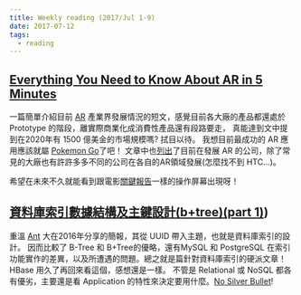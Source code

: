 ```yaml
---
title: Weekly reading (2017/Jul 1-9)
date: 2017-07-12
tags: 
  - reading
---
```


## [Everything You Need to Know About AR in 5 Minutes](https://medium.com/swlh/everything-you-need-to-know-about-ar-in-5-minutes-8d33b5a8f2e5)
  一篇簡單介紹目前 [AR](https://en.wikipedia.org/wiki/Augmented_reality) 產業界發展情況的短文，感覺目前各大廠的產品都還處於 Prototype 的階段，離實際商業化成消費性產品還有段路要走，
	真能達到文中提到在2020年有 1500 億美金的市場規模嗎? 拭目以待。 我想目前最成功的 AR 應用應該就屬 [Pokemon Go](http://www.pokemongo.com)了吧！
  文章中也[列出](https://drive.google.com/file/d/0BxFGUJc2Cr8rRi1MblF3bENPUmM/edit)了目前在發展 AR 的公司，除了常見的大廠也有許許多多不同的公司在各自的AR領域發展(怎麼找不到 HTC...)。

  希望在未來不久就能看到跟電影[關鍵報告](http://www.imdb.com/title/tt0181689)一樣的操作屏幕出現呀！

## [資料庫索引數據結構及主鍵設計(b+tree)(part 1)](https://www.slideshare.net/yftzeng/btreepart-1))
  重溫 [Ant](https://www.facebook.com/yftzeng.tw) 大在2016年分享的簡報，其從 UUID 帶入主題，也就是資料庫索引的設計。
	因而比較了 B-Tree 和 B+Tree的優略，還有MySQL 和 PostgreSQL 在索引功能實作的差異，以及所遭遇的問題。總之就是篇針對資料庫索引的硬派文章！ 
	HBase 用久了再回來看這個，感想還是一樣。 不管是 Relational 或 NoSQL 都各有優劣，主要還是看 Application 的特性來決定要用什麼。[No Silver Bullet](https://en.wikipedia.org/wiki/No_Silver_Bullet)!
